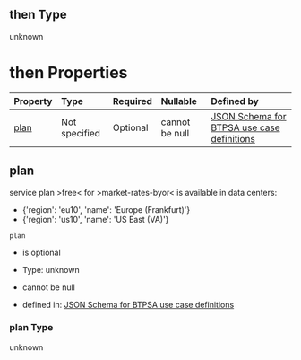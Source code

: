 ## then Type

unknown

# then Properties

| Property      | Type          | Required | Nullable       | Defined by                                                                                                                                                                                                                                      |
| :------------ | :------------ | :------- | :------------- | :---------------------------------------------------------------------------------------------------------------------------------------------------------------------------------------------------------------------------------------------- |
| [plan](#plan) | Not specified | Optional | cannot be null | [JSON Schema for BTPSA use case definitions](btpsa-usecase-properties-services-items-allof-1-then-allof-60-then-allof-1-then-properties-plan.md "undefined#/properties/services/items/allOf/1/then/allOf/60/then/allOf/1/then/properties/plan") |

## plan

service plan >free< for >market-rates-byor< is available in data centers:

*   {'region': 'eu10', 'name': 'Europe (Frankfurt)'}
*   {'region': 'us10', 'name': 'US East (VA)'}

`plan`

*   is optional

*   Type: unknown

*   cannot be null

*   defined in: [JSON Schema for BTPSA use case definitions](btpsa-usecase-properties-services-items-allof-1-then-allof-60-then-allof-1-then-properties-plan.md "undefined#/properties/services/items/allOf/1/then/allOf/60/then/allOf/1/then/properties/plan")

### plan Type

unknown
